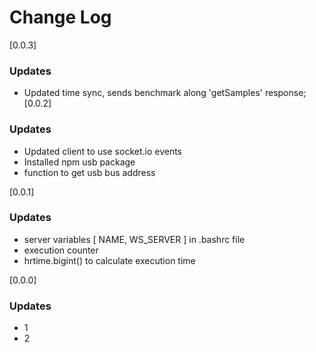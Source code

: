 # Change Log
[0.0.3]
### Updates
- Updated time sync, sends benchmark along 'getSamples' response;
[0.0.2]
### Updates
- Updated client to use socket.io events
- Installed npm usb package
- function to get usb bus address

[0.0.1]
### Updates
- server variables [ NAME, WS_SERVER ] in .bashrc file
- execution counter
- hrtime.bigint() to calculate execution time

[0.0.0]
### Updates
- 1
- 2
